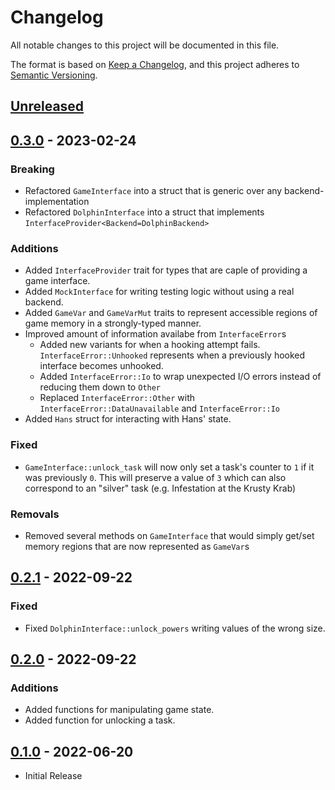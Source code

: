 # Changelog

All notable changes to this project will be documented in this file.

The format is based on [Keep a Changelog](https://keepachangelog.com/en/1.0.0/),
and this project adheres to [Semantic Versioning](https://semver.org/spec/v2.0.0.html).

## [Unreleased]

## [0.3.0] - 2023-02-24

### Breaking

- Refactored `GameInterface` into a struct that is generic over any backend-implementation
- Refactored `DolphinInterface` into a struct that implements `InterfaceProvider<Backend=DolphinBackend>`

### Additions

- Added `InterfaceProvider` trait for types that are caple of providing a game interface.
- Added `MockInterface` for writing testing logic without using a real backend.
- Added `GameVar` and `GameVarMut` traits to represent accessible regions of game memory in a strongly-typed manner.
- Improved amount of information availabe from `InterfaceError`s
  - Added new variants for when a hooking attempt fails. `InterfaceError::Unhooked` represents when a previously
    hooked interface becomes unhooked.
  - Added `InterfaceError::Io` to wrap unexpected I/O errors instead of reducing them down to `Other`
  - Replaced `InterfaceError::Other` with `InterfaceError::DataUnavailable` and `InterfaceError::Io`
- Added `Hans` struct for interacting with Hans' state.

### Fixed

- `GameInterface::unlock_task` will now only set a task's counter to `1` if it was previously `0`. This will preserve a
  value of `3` which can also correspond to an "silver" task (e.g. Infestation at the Krusty Krab)

### Removals

- Removed several methods on `GameInterface` that would simply get/set memory regions that are now represented as `GameVar`s

## [0.2.1] - 2022-09-22

### Fixed

- Fixed `DolphinInterface::unlock_powers` writing values of the wrong size.

## [0.2.0] - 2022-09-22

### Additions

- Added functions for manipulating game state.
- Added function for unlocking a task.

## [0.1.0] - 2022-06-20

- Initial Release

[unreleased]: https://github.com/BfBBModdingTools/bfbb/compare/v0.3.0...HEAD
[0.3.0]: https://github.com/BfBBModdingTools/bfbb/releases/tag/v0.3.0
[0.2.1]: https://github.com/BfBBModdingTools/bfbb/releases/tag/v0.2.1
[0.2.0]: https://github.com/BfBBModdingTools/bfbb/releases/tag/v0.2.0
[0.1.0]: https://github.com/BfBBModdingTools/bfbb/releases/tag/v0.1.0
